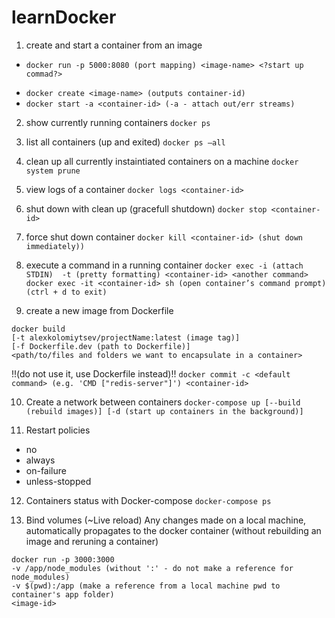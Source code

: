 # learnDocker

1. create and start a container from an image
 + `docker run -p 5000:8080 (port mapping) <image-name> <?start up commad?>`
  - `docker create <image-name> (outputs container-id)`
  - `docker start -a <container-id> (-a - attach out/err streams)`

2. show currently running containers
`docker ps`
3. list all containers (up and exited)
`docker ps —all`
4. clean up all currently instaintiated containers on a machine
`docker system prune`
5. view logs of a container
`docker logs <container-id>`
6. shut down with clean up (gracefull shutdown)
`docker stop <container-id>`
7. force shut down container
`docker kill <container-id> (shut down immediately))`
8. execute a command in a running container
`docker exec -i (attach STDIN)  -t (pretty formatting) <container-id> <another command>`
`docker exec -it <container-id> sh (open container’s command prompt) (ctrl + d to exit)`

9. create a new image from Dockerfile
```
docker build 
[-t alexkolomiytsev/projectName:latest (image tag)]
[-f Dockerfile.dev (path to Dockerfile)]
<path/to/files and folders we want to encapsulate in a container>
```

!!(do not use it, use Dockerfile instead)!!
`docker commit -c <default command> (e.g. 'CMD ["redis-server"]') <container-id>`

10. Create a network between containers
`docker-compose up [--build (rebuild images)] [-d (start up containers in the background)]`

11. Restart policies
 - no
 - always
 - on-failure
 - unless-stopped

12. Containers status with Docker-compose
`docker-compose ps`

13. Bind volumes (~Live reload)
Any changes made on a local machine, automatically propagates to the docker container (without rebuilding an image and reruning a container)
```
docker run -p 3000:3000
-v /app/node_modules (without ':' - do not make a reference for node_modules)
-v $(pwd):/app (make a reference from a local machine pwd to container's app folder)
<image-id>
```